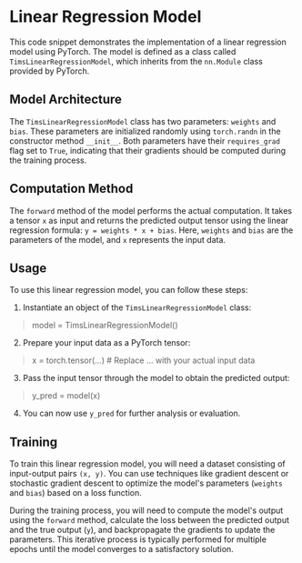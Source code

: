 # Linear Regression Model

This code snippet demonstrates the implementation of a linear regression model using PyTorch. The model is defined as a class called `TimsLinearRegressionModel`, which inherits from the `nn.Module` class provided by PyTorch.

## Model Architecture

The `TimsLinearRegressionModel` class has two parameters: `weights` and `bias`. These parameters are initialized randomly using `torch.randn` in the constructor method `__init__`. Both parameters have their `requires_grad` flag set to `True`, indicating that their gradients should be computed during the training process.

## Computation Method

The `forward` method of the model performs the actual computation. It takes a tensor `x` as input and returns the predicted output tensor using the linear regression formula: `y = weights * x + bias`. Here, `weights` and `bias` are the parameters of the model, and `x` represents the input data.

## Usage

To use this linear regression model, you can follow these steps:

1. Instantiate an object of the `TimsLinearRegressionModel` class:

> model = TimsLinearRegressionModel()

2. Prepare your input data as a PyTorch tensor:
> x = torch.tensor(...) # Replace ... with your actual input data

3. Pass the input tensor through the model to obtain the predicted output:
> y_pred = model(x)


4. You can now use `y_pred` for further analysis or evaluation.

## Training

To train this linear regression model, you will need a dataset consisting of input-output pairs `(x, y)`. You can use techniques like gradient descent or stochastic gradient descent to optimize the model's parameters (`weights` and `bias`) based on a loss function.

During the training process, you will need to compute the model's output using the `forward` method, calculate the loss between the predicted output and the true output (`y`), and backpropagate the gradients to update the parameters. This iterative process is typically performed for multiple epochs until the model converges to a satisfactory solution.
